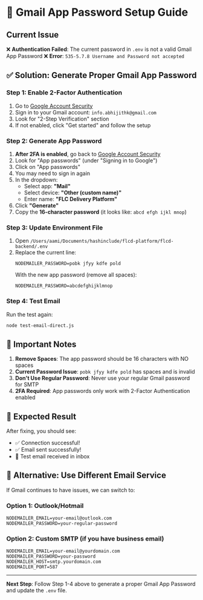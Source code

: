 # 🔧 Gmail App Password Setup Guide

## Current Issue
❌ **Authentication Failed**: The current password in `.env` is not a valid Gmail App Password
❌ **Error**: `535-5.7.8 Username and Password not accepted`

## ✅ Solution: Generate Proper Gmail App Password

### Step 1: Enable 2-Factor Authentication
1. Go to [Google Account Security](https://myaccount.google.com/security)
2. Sign in to your Gmail account: `info.abhijithk@gmail.com`
3. Look for "2-Step Verification" section
4. If not enabled, click "Get started" and follow the setup

### Step 2: Generate App Password
1. **After 2FA is enabled**, go back to [Google Account Security](https://myaccount.google.com/security)
2. Look for "App passwords" (under "Signing in to Google")
3. Click on "App passwords"
4. You may need to sign in again
5. In the dropdown:
   - Select app: **"Mail"**
   - Select device: **"Other (custom name)"**
   - Enter name: **"FLC Delivery Platform"**
6. Click **"Generate"**
7. Copy the **16-character password** (it looks like: `abcd efgh ijkl mnop`)

### Step 3: Update Environment File
1. Open `/Users/aami/Documents/hashinclude/flcd-platform/flcd-backend/.env`
2. Replace the current line:
   ```env
   NODEMAILER_PASSWORD=pobk jfyy kdfe pold
   ```
   With the new app password (remove all spaces):
   ```env
   NODEMAILER_PASSWORD=abcdefghijklmnop
   ```

### Step 4: Test Email
Run the test again:
```bash
node test-email-direct.js
```

## 🚨 Important Notes

1. **Remove Spaces**: The app password should be 16 characters with NO spaces
2. **Current Password Issue**: `pobk jfyy kdfe pold` has spaces and is invalid
3. **Don't Use Regular Password**: Never use your regular Gmail password for SMTP
4. **2FA Required**: App passwords only work with 2-Factor Authentication enabled

## 🎯 Expected Result
After fixing, you should see:
- ✅ Connection successful!
- ✅ Email sent successfully!
- 📧 Test email received in inbox

## 🔄 Alternative: Use Different Email Service
If Gmail continues to have issues, we can switch to:

### Option 1: Outlook/Hotmail
```env
NODEMAILER_EMAIL=your-email@outlook.com
NODEMAILER_PASSWORD=your-regular-password
```

### Option 2: Custom SMTP (if you have business email)
```env
NODEMAILER_EMAIL=your-email@yourdomain.com
NODEMAILER_PASSWORD=your-password
NODEMAILER_HOST=smtp.yourdomain.com
NODEMAILER_PORT=587
```

---

**Next Step**: Follow Step 1-4 above to generate a proper Gmail App Password and update the `.env` file.